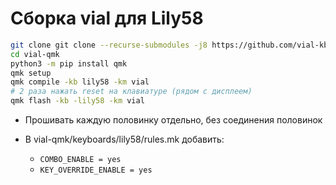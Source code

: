 # Сборка vial для Lily58

```bash
git clone git clone --recurse-submodules -j8 https://github.com/vial-kb/vial-qmk
cd vial-qmk
python3 -m pip install qmk
qmk setup
qmk compile -kb lily58 -km vial
# 2 раза нажать reset на клавиатуре (рядом с дисплеем)
qmk flash -kb -lily58 -km vial
```

- Прошивать каждую половинку отдельно, без соединения половинок
- В vial-qmk/keyboards/lily58/rules.mk добавить:

  - ``COMBO_ENABLE = yes``
  - ``KEY_OVERRIDE_ENABLE = yes``
